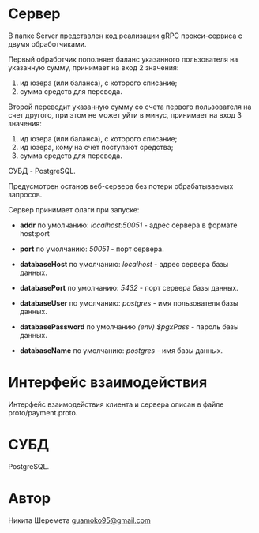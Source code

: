 # Сервер

В папке Server представлен код реализации gRPC прокси-сервиса с двумя обработчиками.

Первый обработчик пополняет баланс указанного пользователя на указанную сумму, принимает на вход 2 значения:
1. ид юзера (или баланса), с которого списание;
2. сумма средств для перевода.

Второй переводит указанную сумму со счета первого пользователя на счет другого, при этом не может уйти в минус, принимает на вход 3 значения:
1. ид юзера (или баланса), с которого списание;
2. ид юзера, кому на счет поступают средства;
3. сумма средств для перевода.

СУБД - PostgreSQL.

Предусмотрен останов веб-сервера без потери обрабатываемых запросов.

Сервер принимает флаги при запуске:

* **addr**              по умолчанию: *localhost:50051*   - адрес сервера в формате host:port

* **port**              по умолчанию: *50051*             - порт сервера.

* **databaseHost**      по умолчанию: *localhost*         - адрес сервера базы данных.

* **databasePort**      по умолчанию: *5432*              - порт сервера базы данных.

* **databaseUser**      по умолчанию: *postgres*          - имя пользователя базы данных.

* **databasePassword**  по умолчанию  *(env) $pgxPass*    - пароль базы данных.

* **databaseName**     по умолчанию:  *postgres*          - имя базы данных.


# Интерфейс взаимодействия

Интерфейс взаимодействия клиента и сервера описан в файле proto/payment.proto. 

# СУБД

PostgreSQL.

# Автор

Никита Шеремета
guamoko95@gmail.com